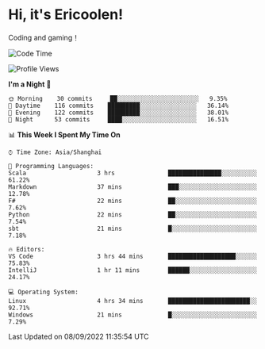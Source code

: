 # Hi, it's Ericoolen!
Coding and gaming！

<!--START_SECTION:waka-->
![Code Time](http://img.shields.io/badge/Code%20Time-355%20hrs%2046%20mins-blue)

![Profile Views](http://img.shields.io/badge/Profile%20Views-0-blue)

**I'm a Night 🦉** 

```text
🌞 Morning    30 commits     ██░░░░░░░░░░░░░░░░░░░░░░░   9.35% 
🌆 Daytime    116 commits    █████████░░░░░░░░░░░░░░░░   36.14% 
🌃 Evening    122 commits    █████████░░░░░░░░░░░░░░░░   38.01% 
🌙 Night      53 commits     ████░░░░░░░░░░░░░░░░░░░░░   16.51%

```


📊 **This Week I Spent My Time On** 

```text
⌚︎ Time Zone: Asia/Shanghai

💬 Programming Languages: 
Scala                    3 hrs               ███████████████░░░░░░░░░░   61.22% 
Markdown                 37 mins             ███░░░░░░░░░░░░░░░░░░░░░░   12.78% 
F#                       22 mins             ██░░░░░░░░░░░░░░░░░░░░░░░   7.62% 
Python                   22 mins             ██░░░░░░░░░░░░░░░░░░░░░░░   7.54% 
sbt                      21 mins             █░░░░░░░░░░░░░░░░░░░░░░░░   7.18%

🔥 Editors: 
VS Code                  3 hrs 44 mins       ███████████████████░░░░░░   75.83% 
IntelliJ                 1 hr 11 mins        ██████░░░░░░░░░░░░░░░░░░░   24.17%

💻 Operating System: 
Linux                    4 hrs 34 mins       ███████████████████████░░   92.71% 
Windows                  21 mins             █░░░░░░░░░░░░░░░░░░░░░░░░   7.29%

```


 Last Updated on 08/09/2022 11:35:54 UTC
<!--END_SECTION:waka-->

